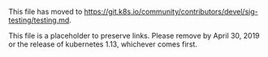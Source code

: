 This file has moved to https://git.k8s.io/community/contributors/devel/sig-testing/testing.md.

This file is a placeholder to preserve links. Please remove by April 30, 2019 or the release of kubernetes 1.13, whichever comes first.